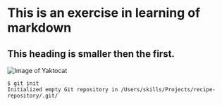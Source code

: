 # This is an exercise in learning of markdown

## This heading is smaller then the first.
<!-- This is a comment -->

![Image of Yaktocat](https://octodex.github.com/images/yaktocat.png)

```
$ git init
Initialized empty Git repository in /Users/skills/Projects/recipe-repository/.git/
```
